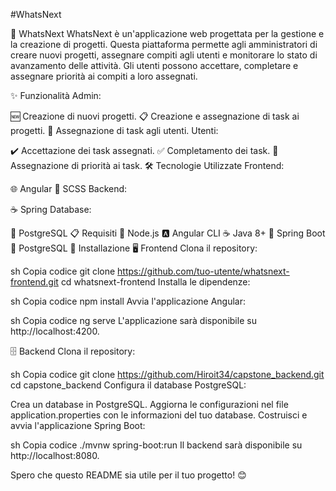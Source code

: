 #WhatsNext

📅 WhatsNext
WhatsNext è un'applicazione web progettata per la gestione e la creazione di progetti. Questa piattaforma permette agli amministratori di creare nuovi progetti, assegnare compiti agli utenti e monitorare lo stato di avanzamento delle attività. Gli utenti possono accettare, completare e assegnare priorità ai compiti a loro assegnati.

✨ Funzionalità
Admin:

🆕 Creazione di nuovi progetti.
📋 Creazione e assegnazione di task ai progetti.
👥 Assegnazione di task agli utenti.
Utenti:

✔️ Accettazione dei task assegnati.
✅ Completamento dei task.
📌 Assegnazione di priorità ai task.
🛠️ Tecnologie Utilizzate
Frontend:

🌐 Angular
🎨 SCSS
Backend:

☕ Spring
Database:

🐘 PostgreSQL
📋 Requisiti
🌳 Node.js
🅰️ Angular CLI
☕ Java 8+
🚀 Spring Boot
🐘 PostgreSQL
🚀 Installazione
🖥️ Frontend
Clona il repository:

sh
Copia codice
git clone https://github.com/tuo-utente/whatsnext-frontend.git
cd whatsnext-frontend
Installa le dipendenze:

sh
Copia codice
npm install
Avvia l'applicazione Angular:

sh
Copia codice
ng serve
L'applicazione sarà disponibile su http://localhost:4200.

🗄️ Backend
Clona il repository:

sh
Copia codice
git clone https://github.com/Hiroit34/capstone_backend.git
cd capstone_backend
Configura il database PostgreSQL:

Crea un database in PostgreSQL.
Aggiorna le configurazioni nel file application.properties con le informazioni del tuo database.
Costruisci e avvia l'applicazione Spring Boot:

sh
Copia codice
./mvnw spring-boot:run
Il backend sarà disponibile su http://localhost:8080.

Spero che questo README sia utile per il tuo progetto! 😊
